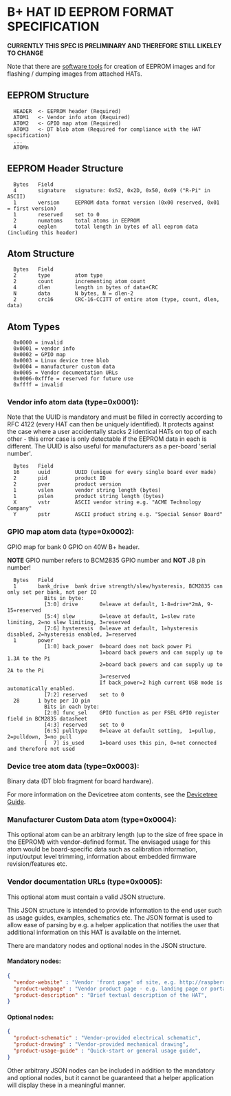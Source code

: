 # B+ HAT ID EEPROM FORMAT SPECIFICATION

**CURRENTLY THIS SPEC IS PRELIMINARY AND THEREFORE STILL LIKELEY TO CHANGE**

Note that there are [software tools](./eepromutils) for creation of EEPROM images and for flashing / dumping images from attached HATs.

## EEPROM Structure

```
  HEADER  <- EEPROM header (Required)
  ATOM1   <- Vendor info atom (Required)
  ATOM2   <- GPIO map atom (Required)
  ATOM3   <- DT blob atom (Required for compliance with the HAT specification)
  ...
  ATOMn
```

## EEPROM Header Structure

```
  Bytes   Field
  4       signature   signature: 0x52, 0x2D, 0x50, 0x69 ("R-Pi" in ASCII)
  1       version     EEPROM data format version (0x00 reserved, 0x01 = first version)
  1       reserved    set to 0
  2       numatoms    total atoms in EEPROM
  4       eeplen      total length in bytes of all eeprom data (including this header)
```

## Atom Structure
```
  Bytes   Field
  2       type        atom type
  2       count       incrementing atom count
  4       dlen        length in bytes of data+CRC
  N       data        N bytes, N = dlen-2
  2       crc16       CRC-16-CCITT of entire atom (type, count, dlen, data)
```

## Atom Types

```
  0x0000 = invalid
  0x0001 = vendor info
  0x0002 = GPIO map
  0x0003 = Linux device tree blob
  0x0004 = manufacturer custom data
  0x0005 = Vendor documentation URLs
  0x0006-0xfffe = reserved for future use
  0xffff = invalid
```

### Vendor info atom data (type=0x0001):

Note that the UUID is mandatory and must be filled in correctly according to RFC 4122
(every HAT can then be uniquely identified). It protects against the case where a user 
accidentally stacks 2 identical HATs on top of each other - this error case is only 
detectable if the EEPROM data in each is different. The UUID is also useful for 
manufacturers as a per-board 'serial number'.

```
  Bytes   Field
  16      uuid        UUID (unique for every single board ever made)
  2       pid         product ID
  2       pver        product version
  1       vslen       vendor string length (bytes)
  1       pslen       product string length (bytes)
  X       vstr        ASCII vendor string e.g. "ACME Technology Company"
  Y       pstr        ASCII product string e.g. "Special Sensor Board"
```

### GPIO map atom data (type=0x0002):

  GPIO map for bank 0 GPIO on 40W B+ header.

  **NOTE** GPIO number refers to BCM2835 GPIO number and **NOT** J8 pin number!

```
  Bytes   Field
  1       bank_drive  bank drive strength/slew/hysteresis, BCM2835 can only set per bank, not per IO
            Bits in byte:
            [3:0] drive       0=leave at default, 1-8=drive*2mA, 9-15=reserved
            [5:4] slew        0=leave at default, 1=slew rate limiting, 2=no slew limiting, 3=reserved
            [7:6] hysteresis  0=leave at default, 1=hysteresis disabled, 2=hysteresis enabled, 3=reserved
  1       power
            [1:0] back_power  0=board does not back power Pi
                              1=board back powers and can supply up to 1.3A to the Pi
                              2=board back powers and can supply up to 2A to the Pi
                              3=reserved
                              If back_power=2 high current USB mode is automatically enabled.
            [7:2] reserved    set to 0
  28      1 byte per IO pin
            Bits in each byte:
            [2:0] func_sel    GPIO function as per FSEL GPIO register field in BCM2835 datasheet
            [4:3] reserved    set to 0
            [6:5] pulltype    0=leave at default setting,  1=pullup, 2=pulldown, 3=no pull
            [  7] is_used     1=board uses this pin, 0=not connected and therefore not used
```

### Device tree atom data (type=0x0003):

Binary data (DT blob fragment for board hardware).

For more information on the Devicetree atom contents, see the [Devicetree Guide](devicetree-guide.md).

### Manufacturer Custom Data atom (type=0x0004):

This optional atom can be an arbitrary length (up to the size of free space in the EEPROM) with vendor-defined format. The envisaged usage for this atom would be board-specific data such as calibration information, input/output level trimming, information about embedded firmware revision/features etc.

### Vendor documentation URLs (type=0x0005):

This optional atom must contain a valid JSON structure.

This JSON structure is intended to provide information to the end user such as usage guides, examples, schematics etc. The JSON format is used to allow ease of parsing by e.g. a helper application that notifies the user that additional information on this HAT is available on the internet.

There are mandatory nodes and optional nodes in the JSON structure.

#### Mandatory nodes:
```json
{
  "vendor-website" : "Vendor 'front page' of site, e.g. http://raspberrypi.org",
  "product-webpage" : "Vendor product page - e.g. landing page or portal",
  "product-description" : "Brief textual description of the HAT",
}
```

#### Optional nodes:
```json
{
  "product-schematic" : "Vendor-provided electrical schematic",
  "product-drawing" : "Vendor-provided mechanical drawing",
  "product-usage-guide" : "Quick-start or general usage guide",
}
```
Other arbitrary JSON nodes can be included in addition to the mandatory and optional nodes, but it cannot be guaranteed that a helper application will display these in a meaningful manner.
